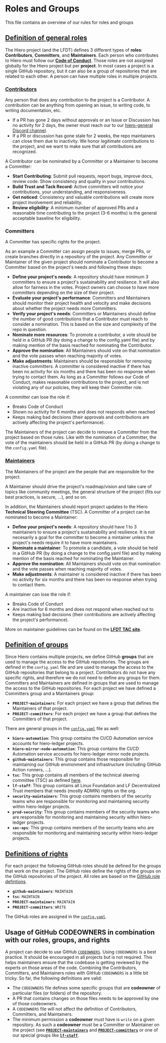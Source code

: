 # Roles and Groups

This file contains an overview of our rules for roles and groups

## [Definition of general roles](#roles)

The Hiero project (and the LFDT) defines 3 different types of **roles**: **Contributors**, **Committers**, and **Maintainers**.
Each person who contributes to Hiero must follow our [**Code of Conduct**](https://github.com/hiero-ledger/.github/blob/main/CODE_OF_CONDUCT.md).
Those roles are not assigned globally for the Hiero project but per **project**.
In most cases a project is a single GitHub repository, but it can also be a group of repositories that are related to each other.
A person can have multiple roles in multiple projects.

### [Contributors](#contributors)

Any person that does any contribution to the project is a Contributor. A contribution can be anything from opening an issue, to writing code, to writing documentation, etc.

  - If a PR has gone 2 days without approvals or an Issue or Discussion has no activity for 2 days, the owner must reach our to our [hiero-general Discord channel](https://discord.lfdecentralizedtrust.org/).
  - If a PR or discussion has gone stale for 2 weeks, the repo maintainers can close them due to inactivity.
We honor legitimate contributions to the project, and we want to make sure that all contributions are recognized.

A Contributor can be nominated by a Committer or a Maintainer to become a Committer:

  - **Start Contributing**: Submit pull requests, report bugs, improve docs, review code. Show consistency and quality in your contributions.
  - **Build Trust and Tack Record**: Active committers will notice your contributions, your understanding, and responsiveness.
  - **Get noticed**: Consistency and valuable contributions will create more project involvement and reliability.
  - **Review eligibility**: A minimum number of approved PRs and a reasonable time contributing to the project (3-6 months) is the general acceptable baseline for eligibility. 

### Committers

A Committer has specific rights for the project.

As an example a Committer can assign people to issues, merge PRs, or create branches directly in a repository of the project.
Any Committer or Maintainer of the given project should nominate a Contributor to become a Committer based on the project's needs and following these steps:

- **Define your project's needs**: A repository should have minimum 3 committers to ensure a project's sustainability and resilience. It will also allow for fairness in the votes. Project owners can choose to have more committers depending on the size of their project.
- **Evaluate your project's performance**: Committers and Maintainers should monitor their project health and velocity and make decisions about whether the project needs more Committers.
- **Verify your project's needs**: Committers or Maintainers should define the number of good contributions that a Contributor must reach to consider a nomination. This is based on the size and complexity of the repo in question.
- **Nominate more resources**: To promote a contributor, a vote should be held in a GitHub PR (by doing a change to the config.yaml file) and by making mention of the basis reached for nominating the Contributor.
- **Approve the nomination**: All Maintainers should vote on that nomination and the vote passes when reaching majority of votes.
- **Make adjustments**: Maintainers should be responsible for removing inactive committers. A committer is considered inactive if there has been no activity for six months and there has been no response when trying to contact them.
As long as a Committer follows our Code of Conduct, makes reasonable contributions to the project,
and is not violating any of our policies, they will keep their Committer role.

A committer can lose the role if:

- Breaks Code of Conduct
- Shown no activity for 6 months and does not responds when reached
- Keeps making bad decisions (their approvals and contributions are actively affecting the project's performance).

The Maintainers of the project can decide to remove a Committer from the project based on those rules.
Like with the nomination of a Committer, the vote of the maintainers should be held in a GitHub PR (by doing a change to the `config.yaml` file).

### [Maintainers](#maintainers)

The Maintainers of the project are the people that are responsible for the project.

A Maintainer should drive the project's roadmap/vision and take care of topics like community meetings,
the general structure of the project (fits our best practices, is secure, ...), and so on.

In addition, the Maintainers should report project updates to the Hiero **Technical Steering Committee** (TSC).
A Committer of a project can be nominated to become a Maintainer:

- **Define your project's needs**: A repository should have 1 to 3 maintainers to ensure a project's sustainability and resilience. It is not necesarily a goal for the committer to become a mintainer unless the project's needs require it to have more maintainers.
- **Nominate a maintainer**: To promote a candidate, a vote should be held in a GitHub PR (by doing a change to the config.yaml file) and by making mention of the basis reached for nominating the Maintainer.
- **Approve the nomination**: All Maintainers should vote on that nomination and the vote passes when reaching majority of votes.
- **Make adjustments**: A maintainer is considered inactive if there has been no activity for six months and there has been no response when trying to contact them.

A maintainer can lose the role if:

- Breaks Code of Conduct
- Are inactive for 6 months and does not respond when reached out to
- Keeps making bad decisions (their contributions are actively affecting the project's performance).

More on maintainer guidelines can be found on the [**LFDT TAC site**](https://lf-decentralized-trust.github.io/governance/governing-documents/MAINTAINERS-file.html).

## [Definition of groups](#groups)

Since Hiero contains multiple projects, we define GitHub **groups** that are used to manage the access to the GitHub repositories.
The groups are defined in the `config.yaml` file and are used to manage the access to the GitHub repositories that belong to a project.
Contributors do not have any specific rights, and therefore we do not need to define any groups for them.
Committers and Maintainers are defined in groups that are used to manage the access to the GitHub repositories.
For each project we have defined a Committers group and a Maintainers group:

- **`PROJECT-maintainers`**: For each project we have a group that defines the Maintainers of that project.
- **`PROJECT-committers`**: For each project we have a group that defines the Committers of that project.

There are general groups in the [`config.yaml`](https://github.com/hiero-ledger/governance/blob/main/config.yaml) file as well:

- **`hiero-automation`**: This group contains the CI/CD Automation service accounts for hiero-ledger projects.
- **`hiero-mirror-node-automation`**: This group contains the CI/CD Automation service accounts for hiero-ledger mirror node projects.
- **`github-maintainers`**: This group contains those responsible for maintaining our GitHub environment and infrastructure (including GitHub Action runners, ...).
- **`tsc`**: This group contains all members of the technical steering committee (TSC) as defined [here](https://github.com/hiero-ledger/tsc).
- **`lf-staff`**: This group contains all Linux Foundation and LF Decentralized Trust members that needs (mostly ADMIN) rights on the org.
- **`security-maintainers`**: This group contains members of the security teams who are responsible for monitoring and maintaining security within hiero-ledger projects.
- **`prod-security`**: This group contains members of the security teams who are responsible for monitoring and maintaining security within hiero-ledger projects.
- **`sec-ops`**: This group contains members of the security teams who are responsible for monitoring and maintaining security within hiero-ledger projects.

## [Definitions of rights](#rights)

For each project the following GitHub roles should be defined for the groups that work on the project.
The GitHub roles define the rights of the groups on the GitHub repositories of the project.
All roles are based on the [GitHub role defintions](https://docs.github.com/en/organizations/managing-user-access-to-your-organizations-repositories/managing-repository-roles/repository-roles-for-an-organization).

- **`github-maintainers`**: `MAINTAIN`
- **`tsc`**: `MAINTAIN`
- **`PROJECT-maintainers`**: `MAINTAIN`
- **`PROJECT-committers`**: `WRITE`

The GitHub roles are assigned in the [`config.yaml`](https://github.com/hiero-ledger/governance/blob/main/config.yaml).

## Usage of GitHub CODEOWNERS in combination with our roles, groups, and rights

A project can decide to use GitHub [`CODEOWNERS`](https://docs.github.com/en/repositories/managing-your-repositorys-settings-and-features/customizing-your-repository/about-code-owners).
Using `CODEOWNERS` is a best practice.
It should be encouraged in all projects but is not required.
This helps maintainers ensure that the codebase is getting reviewed by the experts on those areas of the code.
Combining the Contributors, Committers, and Maintainers roles with GitHub `CODEOWNERS` is a little bit tricky.
So far, the following definitions are valid:

- The `CODEOWNERS` file defines some specific groups that are **codeowner** of particular files (or folders) of the repository.
- A PR that contains changes on those files needs to be approved by one of those codeowners.
- A `CODEOWNERS` file will not affect the definition of Contributors, Committers, and Maintainers.
- The minimum permission a **codeowner** must have is `write` on a given repository. As such a **codeowner** must be a Committer or Maintainer on the project
  (see [**`PROJECT-maintainers`**](#rights) and [**`PROJECT-committers`**](#rights) or one of our special groups like [**`lf-staff`**](#rights).
